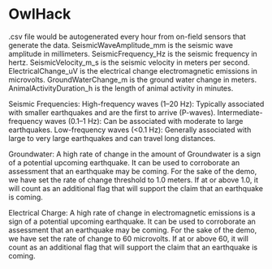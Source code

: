 # OwlHack

.csv file would be autogenerated every hour from on-field sensors that generate the data.
SeismicWaveAmplitude_mm is the seismic wave amplitude in millimeters.
SeismicFrequency_Hz is the seismic frequency in hertz.
SeismicVelocity_m_s is the seismic velocity in meters per second.
ElectricalChange_uV is the electrical change electromagnetic emissions in microvolts.
GroundWaterChange_m is the ground water change in meters.
AnimalActivityDuration_h is the length of animal activity in minutes.

Seismic Frequencies:
High-frequency waves (1–20 Hz): Typically associated with smaller earthquakes and are the first to arrive (P-waves).
Intermediate-frequency waves (0.1–1 Hz): Can be associated with moderate to large earthquakes.
Low-frequency waves (<0.1 Hz): Generally associated with large to very large earthquakes and can travel long distances.

Groundwater:
A high rate of change in the amount of Groundwater is a sign of a potential upcoming earthquake. It can be used to corroborate an assessment that an earthquake may be coming. For the sake of the demo, we have set the rate of change threshold to 1.0 meters. If at or above 1.0, it will count as an additional flag that will support the claim that an earthquake is coming.

Electrical Charge:
A high rate of change in electromagnetic emissions is a sign of a potential upcoming earthquake. It can be used to corroborate an assessment that an earthquake may be coming. For the sake of the demo, we have set the rate of change to 60 microvolts. If at or above 60, it will count as an additional flag that will support the claim that an earthquake is coming.